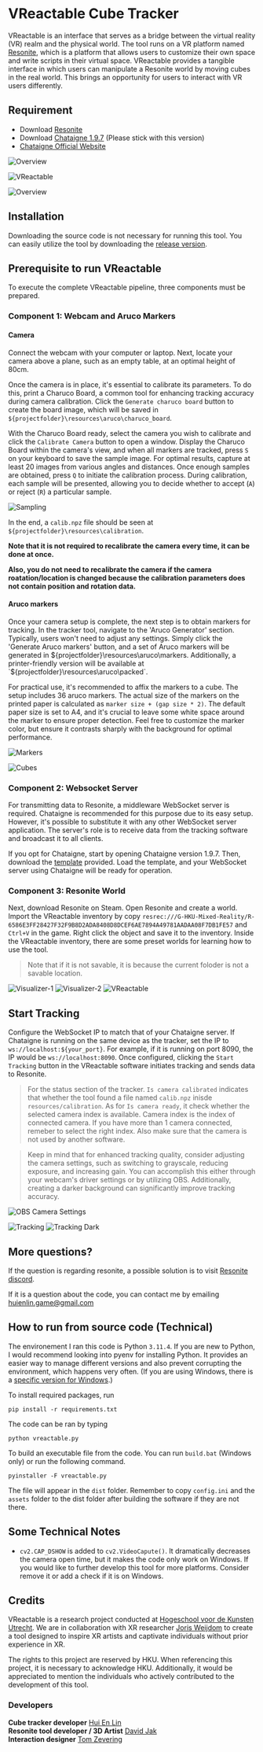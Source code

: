 # VReactable Cube Tracker

VReactable is an interface that serves as a bridge between the virtual reality (VR) realm and the physical world. The tool runs on a VR platform named [Resonite](https://store.steampowered.com/app/2519830/Resonite/), which is a platform that allows users to customize their own space and write scripts in their virtual space. VReactable provides a tangible interface in which users can manipulate a Resonite world by moving cubes in the real world. This brings an opportunity for users to interact with VR users differently.

## Requirement

- Download [Resonite](https://store.steampowered.com/app/2519830/Resonite/)
- Download [Chataigne 1.9.7](https://benjamin.kuperberg.fr/chataigne/user/data/Chataigne-win-x64-1.9.7.exe) (Please stick with this version)
- [Chataigne Official Website](http://benjamin.kuperberg.fr/chataigne/en)

![Overview](./assets/readme/overview_optimized.gif)

![VReactable](./assets/readme/vreactable-python_optimized.gif)

![Overview](./assets/readme/overview.PNG)

## Installation

Downloading the source code is not necessary for running this tool. You can easily utilize the tool by downloading the [release version](https://github.com/willake/vreactable/releases/).

## Prerequisite to run VReactable

To execute the complete VReactable pipeline, three components must be prepared.

### Component 1: Webcam and Aruco Markers

#### Camera

Connect the webcam with your computer or laptop. Next, locate your camera above a plane, such as an empty table, at an optimal height of 80cm.

Once the camera is in place, it's essential to calibrate its parameters. To do this, print a Charuco Board, a common tool for enhancing tracking accuracy during camera calibration. Click the `Generate charuco board` button to create the board image, which will be saved in `${projectfolder}\resources\aruco\charuco_board`.

With the Charuco Board ready, select the camera you wish to calibrate and click the `Calibrate Camera` button to open a window. Display the Charuco Board within the camera's view, and when all markers are tracked, press `S` on your keyboard to save the sample image. For optimal results, capture at least 20 images from various angles and distances. Once enough samples are obtained, press `Q` to initiate the calibration process. During calibration, each sample will be presented, allowing you to decide whether to accept (`A`) or reject (`R`) a particular sample.

![Sampling](./assets/readme/sampling_optimized.gif)

In the end, a `calib.npz` file should be seen at `${projectfolder}\resources\calibration`.

**Note that it is not required to recalibrate the camera every time, it can be done at once.**

**Also, you do not need to recalibrate the camera if the camera roatation/location is changed because the calibration parameters does not contain position and rotation data.**

#### Aruco markers

Once your camera setup is complete, the next step is to obtain markers for tracking. In the tracker tool, navigate to the 'Aruco Generator' section. Typically, users won't need to adjust any settings. Simply click the 'Generate Aruco markers' button, and a set of Aruco markers will be generated in ${projectfolder}\resources\aruco\markers. Additionally, a printer-friendly version will be available at `${projectfolder}\resources\aruco\packed`.

For practical use, it's recommended to affix the markers to a cube. The setup includes 36 aruco markers. The actual size of the markers on the printed paper is calculated as `marker size + (gap size * 2)`. The default paper size is set to A4, and it's crucial to leave some white space around the marker to ensure proper detection. Feel free to customize the marker color, but ensure it contrasts sharply with the background for optimal performance.

![Markers](./assets/readme/markers.png)

![Cubes](./assets/readme/cube.jpg)


### Component 2: Websocket Server

For transmitting data to Resonite, a middleware WebSocket server is required. Chataigne is recommended for this purpose due to its easy setup. However, it's possible to substitute it with any other WebSocket server application. The server's role is to receive data from the tracking software and broadcast it to all clients.

If you opt for Chataigne, start by opening Chataigne version 1.9.7. Then, download the [template](https://github.com/willake/vreactable/releases) provided. Load the template, and your WebSocket server using Chataigne will be ready for operation.

### Component 3: Resonite World

Next, download Resonite on Steam. Open Resonite and create a world. Import the VReactable inventory by copy `resrec:///G-HKU-Mixed-Reality/R-6586E3FF28427F32F9B8D2ADA8408D8DCEF6AE7894A49781AADAA08F7DB1FE57` and `Ctrl+V` in the game. Right click the object and save it to the inventory. Inside the VReactable inventory, there are some preset worlds for learning how to use the tool.

> Note that if it is not savable, it is because the current foloder is not a savable location.

![Visualizer-1](./assets/readme/visualizer-1_optimized.gif)
![Visualizer-2](./assets/readme/visualizer-2_optimized.gif)
![VReactable](./assets/readme/vreactable-tool_optimized.gif)

## Start Tracking

Configure the WebSocket IP to match that of your Chataigne server. If Chataigne is running on the same device as the tracker, set the IP to `ws://localhost:${your_port}`. For example, if it is running on port 8090, the IP would be `ws://localhost:8090`. Once configured, clicking the `Start Tracking` button in the VReactable software initiates tracking and sends data to Resonite.

> For the status section of the tracker. `Is camera calibrated` indicates that whether the tool found a file named `calib.npz` inisde `resources/calibration`. As for `Is camera ready`, it check whether the selected camera index is available. Camera index is the index of connected camera. If you have more than 1 camera connected, remeber to select the right index. Also make sure that the camera is not used by another software.

> Keep in mind that for enhanced tracking quality, consider adjusting the camera settings, such as switching to grayscale, reducing exposure, and increasing gain. You can accomplish this either through your webcam's driver settings or by utilizing OBS. Additionally, creating a darker background can significantly improve tracking accuracy.

![OBS Camera Settings](./assets/readme/obs.png)

![Tracking](./assets/readme/tracking_optimized.gif)
![Tracking Dark](./assets/readme/tracking_dark_optimized.gif)

## More questions?

If the question is regarding resonite, a possible solution is to visit [Resonite discord](https://discord.gg/resonite).

If it is a question about the code, you can contact me by emailing huienlin.game@gmail.com

## How to run from source code (Technical)

The environement I ran this code is Python `3.11.4`. If you are new to Python, I would recommend looking into pyenv for installing Python. It provides an easier way to manage different versions and also prevent corrupting the environment, which happens very often. (If you are using Windows, there is a [specific version for Windows](https://github.com/pyenv-win/pyenv-win).)

To install required packages, run

```
pip install -r requirements.txt
```

The code can be ran by typing

```
python vreactable.py
```

To build an executable file from the code. You can run `build.bat` (Windows only) or run the following command.

```
pyinstaller -F vreactable.py
```

The file will appear in the `dist` folder. Remember to copy `config.ini` and the `assets` folder to the dist folder after building the software if they are not there.

## Some Technical Notes

- `cv2.CAP_DSHOW` is added to `cv2.VideoCapute()`. It dramatically decreases the camera open time, but it makes the code only work on Windows. If you would like to further develop this tool for more platforms. Consider remove it or add a check if it is on Windows.

## Credits

VReactable is a research project conducted at  [Hogeschool voor de Kunsten Utrecht](https://www.hku.nl/). We are in collaboration with XR researcher [Joris Weijdom](https://www.hku.nl/en/research/professorships/performative-creative-processes/phd-research-joris-weijdom) to create a tool designed to inspire XR artists and captivate individuals without prior experience in XR.

The rights to this project are reserved by HKU. When referencing this project, it is necessary to acknowledge HKU. Additionally, it would be appreciated to mention the individuals who actively contributed to the development of this tool.

### Developers

**Cube tracker developer** [Hui En Lin](https://hui-en.me) <br>
**Resonite tool developer / 3D Artist** [David Jak](https://linktr.ee/Davidoo379) <br>
**Interaction designer** [Tom Zevering](http://snuuf.com/)
